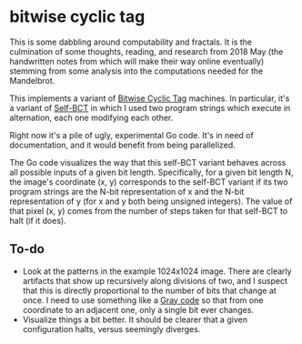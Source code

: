 # bitwise cyclic tag

This is some dabbling around computability and fractals.  It is the
culmination of some thoughts, reading, and research from 2018 May (the
handwritten notes from which will make their way online eventually)
stemming from some analysis into the computations needed for the
Mandelbrot.

This implements a variant of [Bitwise Cyclic
Tag](https://esolangs.org/wiki/Bitwise_Cyclic_Tag) machines.  In
particular, it's a variant of
[Self-BCT](https://esolangs.org/wiki/Bitwise_Cyclic_Tag#Self_BCT) in
which I used two program strings which execute in alternation, each
one modifying each other.

Right now it's a pile of ugly, experimental Go code.  It's in need of
documentation, and it would benefit from being parallelized.

The Go code visualizes the way that this self-BCT variant behaves
across all possible inputs of a given bit length.  Specifically, for a
given bit length N, the image's coordinate (x, y) corresponds to the
self-BCT variant if its two program strings are the N-bit
representation of x and the N-bit representation of y (for x and y
both being unsigned integers).  The value of that pixel (x, y) comes
from the number of steps taken for that self-BCT to halt (if it does).

## To-do

- Look at the patterns in the example 1024x1024 image.  There are
  clearly artifacts that show up recursively along divisions of two,
  and I suspect that this is directly proportional to the number of
  bits that change at once.  I need to use something like a [Gray
  code](https://en.wikipedia.org/wiki/Gray_code) so that from one
  coordinate to an adjacent one, only a single bit ever changes.
- Visualize things a bit better.  It should be clearer that a given
  configuration halts, versus seemingly diverges.
